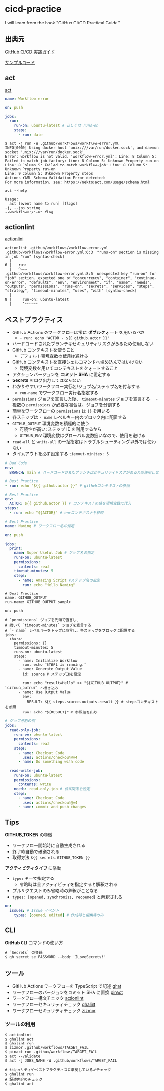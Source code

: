 # cicd-practice

I will learn from the book "GitHub CI/CD Practical Guide."

## 出典元

[GitHub CI/CD 実践ガイド](https://gihyo.jp/book/2024/978-4-297-14173-8)

[サンプルコード](https://github.com/tmknom/example-github-cicd)

## act

[act](https://github.com/nektos/act)

```workflow-error.yml
name: Workflow error

on: push

jobs:
  run:
    run-on: ubuntu-latest # 正しくは runs-on
    steps:
      - run: date
```

```terminal
$ act -j run -W .github/workflows/workflow-error.yml
INFO[0000] Using docker host 'unix:///var/run/docker.sock', and daemon socket 'unix:///var/run/docker.sock'
Error: workflow is not valid. 'workflow-error.yml': Line: 8 Column 5: Failed to match job-factory: Line: 8 Column 5: Unknown Property run-on
Line: 8 Column 5: Failed to match workflow-job: Line: 8 Column 5: Unknown Property run-on
Line: 9 Column 5: Unknown Property steps
Actions YAML Schema Validation Error detected:
For more information, see: https://nektosact.com/usage/schema.html
```

```terminal
act --help

Usage:
  act [event name to run] [flags]
-j, --job string
--workflows'/'-W' flag
```

## actionlint

[actionlint](https://github.com/rhysd/actionlint)

```terminal
actionlint .github/workflows/workflow-error.yml
.github/workflows/workflow-error.yml:6:3: "runs-on" section is missing in job "run" [syntax-check]
  |
6 |   run:
  |   ^~~~
.github/workflows/workflow-error.yml:8:5: unexpected key "run-on" for "job" section. expected one of "concurrency", "container", "continue-on-error", "defaults", "env", "environment", "if", "name", "needs", "outputs", "permissions", "runs-on", "secrets", "services", "steps", "strategy", "timeout-minutes", "uses", "with" [syntax-check]
  |
8 |     run-on: ubuntu-latest
  |     ^~~~~~~
```

## ベストプラクティス

- GitHub Actions のワークフローは常に **ダブルクォート** を用いるべき
  - `- run: echo "ACTOR - ${{ github.actor }}"`
- ハードコードされたブランチはセキュリティリスクがあるため使用しない
- GitHub コンテキストを使うこと
  - デフォルト環境変数の使用は避ける
- GitHub コンテキストを直接シェルコマンドへ埋め込んではいけない
  - 環境変数を用いてコンテキストをクォートすること
- アクションバージョンを **コミット SHA** に固定する
- **Secrets** をログ出力してはならない
- わかりやすいワークフロー実行名/ジョブ名/ステップ名を付与する
  - `run-name` でワークフロー実行名指定する
- `permissions` ジョブを宣言した後、 `timeout-minutes` ジョブを宣言する
  　- 複数の `permissions` が必要な場合は、ジョブを分割する
- 簡単なワークフローの `permissions` は `{}` を用いる
- 各ステップは `- name` レベルキー内のブロック内に配置する
- `GITHUB_OUTPUT` 環境変数を積極的に使う
  - 可読性が高い: ステップ ID を利用するから
  - `GITHUB_ENV` 環境変数はグローバル変数扱いなので、使用を避ける
- `read-all` と `write-all` の一括指定はトラブルシューティング以外では使わない
- タイムアウトを必ず設定する `tiemout-minites: 5`

```yml
# Bad Code
env:
  BRANCH: main # ハードコードされたブランチはセキュリティリスクがあるため使用しない
```

```yml
# Best Practice
- run: echo "${{ github.actor }}" # githubコンテキストの参照
```

```yml
# Best Practice
env:
  ACTOR: ${{ github.actor }} # コンテキストの値を環境変数に代入
steps:
  - run: echo "${ACTOR}" # envコンテキストを参照
```

```yml
# Best Practice
name: Naming # ワークフロー名の指定

on: push

jobs:
  print:
    name: Super Useful Job # ジョブ名の指定
    runs-on: ubuntu-latest
    permissions:
      contents: read
    timeout-minutes: 5
    steps:
      - name: Amazing Script #ステップ名の指定
        run: echo "Hello Naming"
```

```yam
# Best Practice
name: GITHUB_OUTPUT
run-name: GITHUB_OUTPUT sample

on: push

# `permissions` ジョブを先頭で宣言し、
# 続いて `timeout-minutes` ジョブを宣言する
# `- name` レベルキーをトップに宣言し、各ステップをブロックに配置する
jobs:
  share:
    permissions: {}
    timeout-minutes: 5
    runs-on: ubuntu-latest
    steps:
      - name: Initialize Workflow
        run: echo "STEP1 is running."
      - name: Generate Output Value
        id: source # ステップIDを設定

        run: echo "result=Hello" >> "${GITHUB_OUTPUT}" # `GITHUB_OUTPUT` へ書き込み
      - name: Use Output Value
        env:
          RESULT: ${{ steps.source.outputs.result }} # stepsコンテキストを参照
        run: echo "${RESULT}" # 参照値を出力
```

```yml
# ジョブ分割の例
jobs:
  read-only-job:
    runs-on: ubuntu-latest
    permissions:
      contents: read
    steps:
      - name: Checkout Code
        uses: actions/checkout@v4
      - name: Do something with code

  read-write-job:
    runs-on: ubuntu-latest
    permissions:
      contents: write
    needs: read-only-job # 依存関係を設定
    steps:
      - name: Checkout Code
        uses: actions/checkout@v4
      - name: Commit and push changes
```

## Tips

**GITHUB_TOKEN** の特徴

- ワークフロー開始時に自動生成される
- 終了時自動で破棄される
- 取得方法 `${{ secrets.GITHUB_TOKEN }}`

**アクティビティタイプ** に挙動

- `types` キーで指定する
  - 省略時は全アクティビティを指定すると解釈される
- プルリクエストのみ省略時の解釈がことなる
- `types: [opened, synchronize, reopened]` と解釈される

```yml
on:
  issues: # Issue イベント
    types: [opened, edited] # 作成時と編集時のみ
```

## CLI

**GitHub CLI** コマンドの使い方

```terminal
# `Secrets` の登録
$ gh secret se PASSWORD --body 'ILoveSecrets!'
```

## ツール

- GitHub Actions ワークフローを TypeScript で記述
  [ghat](https://github.com/koki-develop/ghats)
- ワークフローのバージョンをコミット SHA に置換
  [pinact](https://github.com/suzuki-shunsuke/pinact)
- ワークフロー構文チェック
  [actionlint](https://github.com/rhysd/actionlint)
- ワークフローセキュリティチェック
  [ghalint](https://github.com/suzuki-shunsuke/ghalint/tree/main?tab=readme-ov-file#policies)
- ワークフローセキュリティチェック
  [zizmor](https://github.com/zizmorcore/zizmor)

### ツールの利用

```terminal
$ actionlint
$ ghalint act
$ ghalint run
$ zizmor .github/workflows/TARGET_FAIL
$ pinact run .github/workflows/TARGET_FAIL
$ act --validate
$ act -j JOBS_NAME -W .github/workflows/TARGET_FAIL
```

```terminal
# セキュリティやベストプラクティスに準拠しているかチェック
$ ghalint run
# 記述内容のチェック
$ ghalint act
```
